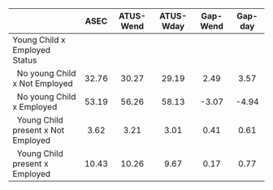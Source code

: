 
|                      |         ASEC |    ATUS-Wend |    ATUS-Wday |     Gap-Wend |      Gap-day |
| -------------------- | :----------: | :----------: | :----------: | :----------: | :----------: |
| Young Child x Employed Status |              |              |              |              |              |
| &nbsp;&nbsp;No young Child x Not Employed |        32.76 |        30.27 |        29.19 |         2.49 |         3.57 |
| &nbsp;&nbsp;No young Child x Employed |        53.19 |        56.26 |        58.13 |        -3.07 |        -4.94 |
| &nbsp;&nbsp;Young Child present x Not Employed |         3.62 |         3.21 |         3.01 |         0.41 |         0.61 |
| &nbsp;&nbsp;Young Child present x Employed |        10.43 |        10.26 |         9.67 |         0.17 |         0.77 |

